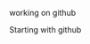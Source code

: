 <!--# hello-world
my first repositry-->
<html>
<head>
<title>my first repo</title>
</head>
<body>
<p>working on github</p>
<p>Starting with github</p>
</body>
</html>
